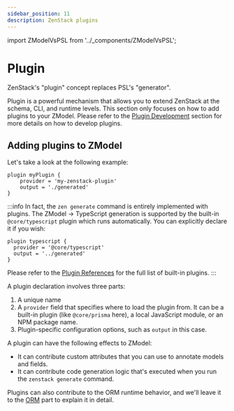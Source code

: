 ```yaml
---
sidebar_position: 11
description: ZenStack plugins
---
```


import ZModelVsPSL from '../_components/ZModelVsPSL';

# Plugin

<ZModelVsPSL>
ZenStack's "plugin" concept replaces PSL's "generator".
</ZModelVsPSL>

Plugin is a powerful mechanism that allows you to extend ZenStack at the schema, CLI, and runtime levels. This section only focuses on how to add plugins to your ZModel. Please refer to the [Plugin Development](../reference/plugin-dev.md) section for more details on how to develop plugins.

## Adding plugins to ZModel

Let's take a look at the following example:

```zmodel
plugin myPlugin {
    provider = 'my-zenstack-plugin'
    output = './generated'
}
```

:::info
In fact, the `zen generate` command is entirely implemented with plugins. The ZModel -> TypeScript generation is supported by the built-in `@core/typescript` plugin which runs automatically. You can explicitly declare it if you wish:

```zmodel
plugin typescript {
  provider = '@core/typescript'
  output = '../generated'
}
```

Please refer to the [Plugin References](../category/plugins) for the full list of built-in plugins.
:::

A plugin declaration involves three parts:

1. A unique name
2. A `provider` field that specifies where to load the plugin from. It can be a built-in plugin (like `@core/prisma` here), a local JavaScript module, or an NPM package name.
3. Plugin-specific configuration options, such as `output` in this case.

A plugin can have the following effects to ZModel:

- It can contribute custom attributes that you can use to annotate models and fields.
- It can contribute code generation logic that's executed when you run the `zenstack generate` command.

Plugins can also contribute to the ORM runtime behavior, and we'll leave it to the [ORM](../orm/plugins/) part to explain it in detail.
